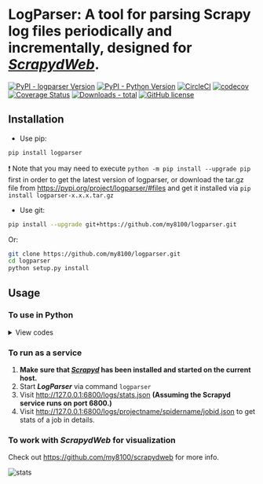 # LogParser: A tool for parsing Scrapy log files periodically and incrementally, designed for [*ScrapydWeb*](https://github.com/my8100/scrapydweb).

[![PyPI - logparser Version](https://img.shields.io/pypi/v/logparser.svg)](https://pypi.org/project/logparser/)
[![PyPI - Python Version](https://img.shields.io/pypi/pyversions/logparser.svg)](https://pypi.org/project/logparser/)
[![CircleCI](https://circleci.com/gh/my8100/logparser/tree/master.svg?style=shield)](https://circleci.com/gh/my8100/logparser/tree/master)
[![codecov](https://codecov.io/gh/my8100/logparser/branch/master/graph/badge.svg)](https://codecov.io/gh/my8100/logparser)
[![Coverage Status](https://coveralls.io/repos/github/my8100/logparser/badge.svg?branch=master)](https://coveralls.io/github/my8100/logparser?branch=master)
[![Downloads - total](https://pepy.tech/badge/logparser)](https://pepy.tech/project/logparser)
[![GitHub license](https://img.shields.io/github/license/my8100/logparser.svg)](https://github.com/my8100/logparser/blob/master/LICENSE)


## Installation
- Use pip:
```bash
pip install logparser
```
:heavy_exclamation_mark: Note that you may need to execute `python -m pip install --upgrade pip` first in order to get the latest version of logparser, or download the tar.gz file from https://pypi.org/project/logparser/#files and get it installed via `pip install logparser-x.x.x.tar.gz`

- Use git:
```bash
pip install --upgrade git+https://github.com/my8100/logparser.git
```
Or:
```bash
git clone https://github.com/my8100/logparser.git
cd logparser
python setup.py install
```

## Usage
### To use in Python
<details>
<summary>View codes</summary>

```python
In [1]: from logparser import parse

In [2]: log = """2018-10-23 18:28:34 [scrapy.utils.log] INFO: Scrapy 1.5.0 started (bot: demo)
   ...: 2018-10-23 18:29:41 [scrapy.statscollectors] INFO: Dumping Scrapy stats:
   ...: {'downloader/exception_count': 3,
   ...:  'downloader/exception_type_count/twisted.internet.error.TCPTimedOutError': 3,
   ...:  'downloader/request_bytes': 1336,
   ...:  'downloader/request_count': 7,
   ...:  'downloader/request_method_count/GET': 7,
   ...:  'downloader/response_bytes': 1669,
   ...:  'downloader/response_count': 4,
   ...:  'downloader/response_status_count/200': 2,
   ...:  'downloader/response_status_count/302': 1,
   ...:  'downloader/response_status_count/404': 1,
   ...:  'dupefilter/filtered': 1,
   ...:  'finish_reason': 'finished',
   ...:  'finish_time': datetime.datetime(2018, 10, 23, 10, 29, 41, 174719),
   ...:  'httperror/response_ignored_count': 1,
   ...:  'httperror/response_ignored_status_count/404': 1,
   ...:  'item_scraped_count': 2,
   ...:  'log_count/CRITICAL': 5,
   ...:  'log_count/DEBUG': 14,
   ...:  'log_count/ERROR': 5,
   ...:  'log_count/INFO': 75,
   ...:  'log_count/WARNING': 3,
   ...:  'offsite/domains': 1,
   ...:  'offsite/filtered': 1,
   ...:  'request_depth_max': 1,
   ...:  'response_received_count': 3,
   ...:  'retry/count': 2,
   ...:  'retry/max_reached': 1,
   ...:  'retry/reason_count/twisted.internet.error.TCPTimedOutError': 2,
   ...:  'scheduler/dequeued': 7,
   ...:  'scheduler/dequeued/memory': 7,
   ...:  'scheduler/enqueued': 7,
   ...:  'scheduler/enqueued/memory': 7,
   ...:  'start_time': datetime.datetime(2018, 10, 23, 10, 28, 35, 70938)}
   ...: 2018-10-23 18:29:42 [scrapy.core.engine] INFO: Spider closed (finished)"""

In [3]: odict = parse(log, headlines=1, taillines=1)

In [4]: odict
Out[4]:
OrderedDict([('head',
              '2018-10-23 18:28:34 [scrapy.utils.log] INFO: Scrapy 1.5.0 started (bot: demo)'),
             ('tail',
              '2018-10-23 18:29:42 [scrapy.core.engine] INFO: Spider closed (finished)'),
             ('first_log_time', '2018-10-23 18:28:34'),
             ('latest_log_time', '2018-10-23 18:29:42'),
             ('runtime', '0:01:08'),
             ('first_log_timestamp', 1540290514),
             ('latest_log_timestamp', 1540290582),
             ('datas', []),
             ('pages', 3),
             ('items', 2),
             ('latest_matches',
              {'telnet_console': '',
               'resuming_crawl': '',
               'latest_offsite': '',
               'latest_duplicate': '',
               'latest_crawl': '',
               'latest_scrape': '',
               'latest_item': '',
               'latest_stat': ''}),
             ('latest_crawl_timestamp', 0),
             ('latest_scrape_timestamp', 0),
             ('log_categories',
              {'critical_logs': {'count': 5, 'details': []},
               'error_logs': {'count': 5, 'details': []},
               'warning_logs': {'count': 3, 'details': []},
               'redirect_logs': {'count': 1, 'details': []},
               'retry_logs': {'count': 2, 'details': []},
               'ignore_logs': {'count': 1, 'details': []}}),
             ('shutdown_reason', 'N/A'),
             ('finish_reason', 'finished'),
             ('crawler_stats',
              OrderedDict([('source', 'log'),
                           ('last_update_time', '2018-10-23 18:29:41'),
                           ('last_update_timestamp', 1540290581),
                           ('downloader/exception_count', 3),
                           ('downloader/exception_type_count/twisted.internet.error.TCPTimedOutError',
                            3),
                           ('downloader/request_bytes', 1336),
                           ('downloader/request_count', 7),
                           ('downloader/request_method_count/GET', 7),
                           ('downloader/response_bytes', 1669),
                           ('downloader/response_count', 4),
                           ('downloader/response_status_count/200', 2),
                           ('downloader/response_status_count/302', 1),
                           ('downloader/response_status_count/404', 1),
                           ('dupefilter/filtered', 1),
                           ('finish_reason', 'finished'),
                           ('finish_time',
                            'datetime.datetime(2018, 10, 23, 10, 29, 41, 174719)'),
                           ('httperror/response_ignored_count', 1),
                           ('httperror/response_ignored_status_count/404', 1),
                           ('item_scraped_count', 2),
                           ('log_count/CRITICAL', 5),
                           ('log_count/DEBUG', 14),
                           ('log_count/ERROR', 5),
                           ('log_count/INFO', 75),
                           ('log_count/WARNING', 3),
                           ('offsite/domains', 1),
                           ('offsite/filtered', 1),
                           ('request_depth_max', 1),
                           ('response_received_count', 3),
                           ('retry/count', 2),
                           ('retry/max_reached', 1),
                           ('retry/reason_count/twisted.internet.error.TCPTimedOutError',
                            2),
                           ('scheduler/dequeued', 7),
                           ('scheduler/dequeued/memory', 7),
                           ('scheduler/enqueued', 7),
                           ('scheduler/enqueued/memory', 7),
                           ('start_time',
                            'datetime.datetime(2018, 10, 23, 10, 28, 35, 70938)')])),
             ('last_update_time', '2019-03-08 16:53:50'),
             ('last_update_timestamp', 1552035230),
             ('logparser_version', '0.8.1')])

In [5]: odict['runtime']
Out[5]: '0:01:08'

In [6]: odict['pages']
Out[6]: 3

In [7]: odict['items']
Out[7]: 2

In [8]: odict['finish_reason']
Out[8]: 'finished'
```

</details>

### To run as a service
1. **Make sure that [*Scrapyd*](https://github.com/scrapy/scrapyd) has been installed and started on the current host.**
2. Start ***LogParser*** via command `logparser`
3. Visit http://127.0.0.1:6800/logs/stats.json **(Assuming the Scrapyd service runs on port 6800.)**
4. Visit http://127.0.0.1:6800/logs/projectname/spidername/jobid.json to get stats of a job in details.

### To work with *ScrapydWeb* for visualization
Check out https://github.com/my8100/scrapydweb for more info.

![stats](https://raw.githubusercontent.com/my8100/files/master/scrapydweb/screenshots/stats.gif)
